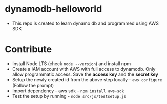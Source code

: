 # dynamodb-helloworld
- This repo is created to learn dynamo db and programmed using AWS SDK

# Contribute
- Install Node LTS (check `node --version`) and install npm
- Create a IAM account with AWS with full access to dynamodb. Only allow programmatic access. Save the **access key** and the **secret key**
- Setup the newly created id from the above step locally - `aws configure` (Follow the prompt)
- Import dependency - aws sdk - `npm install aws-sdk`
- Test the setup by running - `node src/js/testsetup.js`



